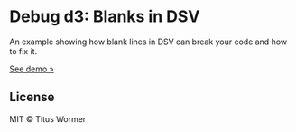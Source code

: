 # Debug d3: Blanks in DSV

An example showing how blank lines in DSV can break your code and how to fix it.

[See demo »][url]

## License

MIT © Titus Wormer

[url]: https://cmda-tt.github.io/course-17-18/class-2/debug
